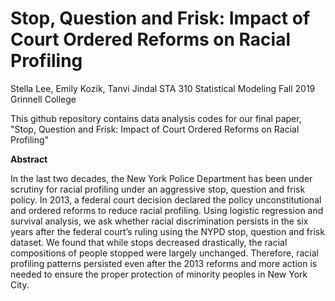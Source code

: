 # Stop, Question and Frisk: Impact of Court Ordered Reforms on Racial Profiling 

Stella Lee, Emily Kozik, Tanvi Jindal 
STA 310 Statistical Modeling
Fall 2019
Grinnell College

This github repository contains data analysis codes for our final paper, "Stop, Question and Frisk: Impact of Court Ordered Reforms on Racial Profiling"

**Abstract** 

In the last two decades, the New York Police Department has been under scrutiny for racial profiling under an aggressive stop, question and frisk policy. In 2013, a federal court decision declared the policy unconstitutional and ordered reforms to reduce racial profiling. Using logistic regression and survival analysis, we ask whether racial discrimination persists in the six years after the federal court’s ruling using the NYPD stop, question and frisk dataset. We found that while stops decreased drastically, the racial compositions of people stopped were largely unchanged. Therefore, racial profiling patterns persisted even after the 2013 reforms and more action is needed to ensure the proper protection of minority peoples in New York City. 
